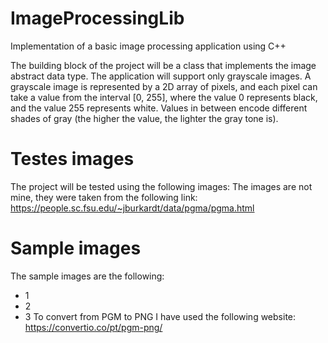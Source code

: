 # ImageProcessingLib
Implementation of a basic image processing application using C++

The building block of the project will be a class that implements the image abstract data type. The
application will support only grayscale images. A grayscale image is represented by a 2D array of
pixels, and each pixel can take a value from the interval [0, 255], where the value 0 represents black,
and the value 255 represents white. Values in between encode different shades of gray (the higher the
value, the lighter the gray tone is).

# Testes images
The project will be tested using the following images:
The images are not mine, they were taken from the following link: https://people.sc.fsu.edu/~jburkardt/data/pgma/pgma.html

# Sample images
The sample images are the following:
- 1
- 2
- 3
To convert from PGM to PNG I have used the following website: https://convertio.co/pt/pgm-png/
